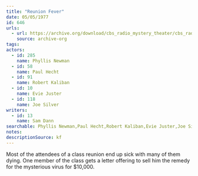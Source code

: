 ```yaml
---
title: "Reunion Fever"
date: 05/05/1977
id: 646
urls: 
  - url: https://archive.org/download/cbs_radio_mystery_theater/cbs_radio_mystery_theater-0601-0650.zip/cbs_radio_mystery_theater-0601-0650%2Fcbsrmt_0646_reunion_fever.mp3
    source: archive-org
tags: 
actors:  
  - id: 285
    name: Phyllis Newman  
  - id: 58
    name: Paul Hecht  
  - id: 91
    name: Robert Kaliban  
  - id: 10
    name: Evie Juster  
  - id: 118
    name: Joe Silver
writers:  
  - id: 13
    name: Sam Dann
searchable: Phyllis Newman,Paul Hecht,Robert Kaliban,Evie Juster,Joe Silver Sam Dann
notes: 
descriptionSource: kf
---
```

Most of the attendees of a class reunion end up sick with many of them dying. One member of the class gets a letter offering to sell him the remedy for the mysterious virus for $10,000.